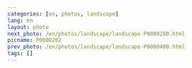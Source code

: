 ```yaml
---
categories: [en, photos, landscape]
lang: en
layout: photo
next_photo: /en/photos/landscape/landscape-P0000280.html
picname: P0000282
prev_photo: /en/photos/landscape/landscape-P0000400.html
tags: []
---
```

